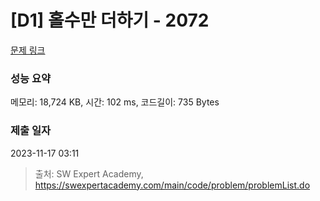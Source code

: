 # [D1] 홀수만 더하기 - 2072 

[문제 링크](https://swexpertacademy.com/main/code/problem/problemDetail.do?contestProbId=AV5QSEhaA5sDFAUq) 

### 성능 요약

메모리: 18,724 KB, 시간: 102 ms, 코드길이: 735 Bytes

### 제출 일자

2023-11-17 03:11



> 출처: SW Expert Academy, https://swexpertacademy.com/main/code/problem/problemList.do